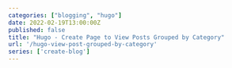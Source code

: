 ```yaml
---
categories: ["blogging", "hugo"]
date: 2022-02-19T13:00:00Z
published: false
title: "Hugo - Create Page to View Posts Grouped by Category"
url: '/hugo-view-post-grouped-by-category'
series: ['create-blog']
---
```

